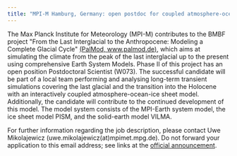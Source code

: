 ```yaml
---
title: "MPI-M Hamburg, Germany: open postdoc for coupled atmosphere-ocean-ice sheet model"
---
```


The Max Planck Institute for Meteorology (MPI-M) contributes to the BMBF
project "From the Last Interglacial to the Anthropocene: Modeling a
Complete Glacial Cycle" [(PalMod,
www.palmod.de)](https://www.palmod.de/), which aims at
simulating the climate from the peak of the last interglacial up to the
present using comprehensive Earth System Models. Phase II of this
project has an open position Postdoctoral Scientist (W073). The
successful candidate will be part of a local team performing and
analysing long-term transient simulations covering the last glacial and
the transition into the Holocene with an interactively coupled
atmosphere-ocean-ice sheet model. Additionally, the candidate will
contribute to the continued development of this model. The model system
consists of the MPI-Earth system model, the ice sheet model PISM, and
the solid-earth model VILMA.

For further information regarding the job description, please contact
Uwe Mikolajewicz (uwe.mikolajewicz(at)mpimet.mpg.de). Do not forward
your application to this email address; see links at the [official
announcement](https://www.mpimet.mpg.de/en/institute/opportunities/mpim-w073/).

